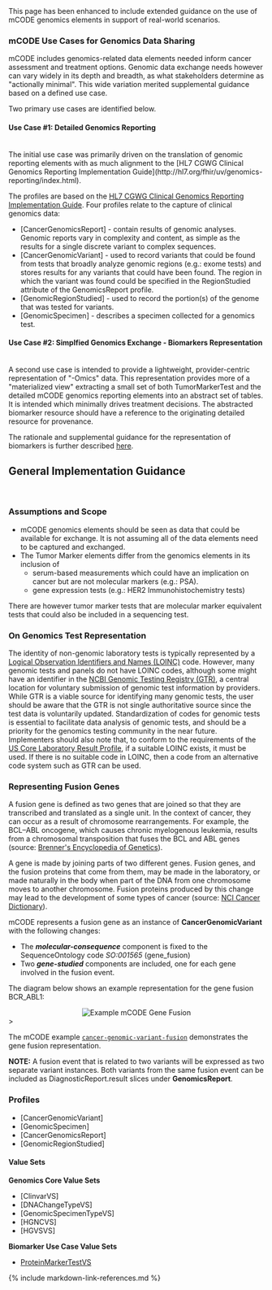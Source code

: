 <div markdown="1" class="note">
This page has been enhanced to include extended guidance on the use of mCODE genomics elements in support of real-world scenarios. 
</div>

### mCODE Use Cases for Genomics Data Sharing

mCODE includes genomics-related data elements needed inform cancer assessment and treatment options. Genomic data exchange needs however can vary widely in its depth and breadth, as what stakeholders determine as "actionally minimal". This wide variation merited supplemental guidance based on a defined use case. 

Two primary use cases are identified below.
<br />

#### Use Case #1: Detailed Genomics Reporting

<br />
The initial use case was primarily driven on the translation of genomic reporting elements with as much alignment to the [HL7 CGWG Clinical Genomics Reporting Implementation Guide](http://hl7.org/fhir/uv/genomics-reporting/index.html).

The profiles are based on the [HL7 CGWG Clinical Genomics Reporting Implementation Guide](http://hl7.org/fhir/uv/genomics-reporting/index.html). Four profiles relate to the capture of clinical genomics data:

* [CancerGenomicsReport] - contain results of genomic analyses. Genomic reports vary in complexity and content, as simple as the results for a single discrete variant to complex sequences.
* [CancerGenomicVariant] - used to record variants that could be found from tests that broadly analyze genomic regions (e.g.: exome tests) and stores results for any variants that could have been found. The region in which the variant was found could be specified in the RegionStudied attribute of the GenomicsReport profile.
* [GenomicRegionStudied] - used to record the portion(s) of the genome that was tested for variants.
* [GenomicSpecimen] - describes a specimen collected for a genomics test.

#### Use Case #2: Simplfied Genomics Exchange - Biomarkers Representation

<br />
A second use case is intended to provide a lightweight, provider-centric representation of "-Omics" data. This representation provides more of a "materialized view" extracting a small set of both TumorMarkerTest and the detailed mCODE genomics reporting elements into an abstract set of tables. It is intended which minimally drives treatment decisions. The abstracted biomarker resource should have a reference to the originating detailed resource for provenance.

The rationale and supplemental guidance for the representation of biomarkers is further described [here](genomics-biomarker.html).

## General Implementation Guidance

<br />

### Assumptions and Scope

* mCODE genomics elements should be seen as data that could be available for exchange. It is not assuming all of the data elements need to be captured and exchanged. 
* The Tumor Marker elements differ from the genomics elements in its inclusion of 
  * serum-based measurements which could have an implication on cancer but are not molecular markers (e.g.: PSA).
  * gene expression tests (e.g.: HER2 Immunohistochemistry tests)

There are however tumor marker tests that are molecular marker equivalent tests that could also be included in a sequencing test.
### On Genomics Test Representation

The identity of non-genomic laboratory tests is typically represented by a [Logical Observation Identifiers and Names (LOINC)](https://loinc.org/) code. However, many genomic tests and panels do not have LOINC codes, although some might have an identifier in the [NCBI Genomic Testing Registry (GTR)](https://www.ncbi.nlm.nih.gov/gtr/), a central location for voluntary submission of genomic test information by providers. While GTR is a viable source for identifying many genomic tests, the user should be aware that the GTR is not single authoritative source since the test data is voluntarily updated. Standardization of codes for genomic tests is essential to facilitate data analysis of genomic tests, and should be a priority for the genomics testing community in the near future. Implementers should also note that, to conform to the requirements of the [US Core Laboratory Result Profile](http://hl7.org/fhir/us/core/StructureDefinition-us-core-observation-lab.html), if a suitable LOINC exists, it must be used. If there is no suitable code in LOINC, then a code from an alternative code system such as GTR can be used.


### Representing Fusion Genes

A fusion gene is defined as two genes that are joined so that they are transcribed and translated as a single unit. In the context of cancer, they can occur as a result of chromosome rearrangements. For example, the BCL–ABL oncogene, which causes chronic myelogenous leukemia, results from a chromosomal transposition that fuses the BCL and ABL genes (source: [Brenner's Encyclopedia of Genetics](https://www.sciencedirect.com/referencework/9780080961569/brenners-encyclopedia-of-genetics)). 

A gene is made by joining parts of two different genes. Fusion genes, and the fusion proteins that come from them, may be made in the laboratory, or made naturally in the body when part of the DNA from one chromosome moves to another chromosome. Fusion proteins produced by this change may lead to the development of some types of cancer (source: [NCI Cancer Dictionary](https://www.cancer.gov/publications/dictionaries/cancer-terms/def/fusion-gene)).

mCODE represents a fusion gene as an instance of **CancerGenomicVariant** with the following changes:

* The _**molecular-consequence**_ component is fixed to the SequenceOntology code _SO:001565_ (gene_fusion)
* Two _**gene-studied**_ components are included, one for each gene involved in the fusion event.

The diagram below shows an example representation for the gene fusion BCR_ABL1:


<div style="text-align: center;">
<img src="mCODE-gene-fusion.svg" alt="Example mCODE Gene Fusion" />
</div>>

The mCODE example [`cancer-genomic-variant-fusion`](Observation-cancer-genomic-variant-fusion.html) demonstrates the gene fusion representation.

**NOTE:** A fusion event that is related to two variants will be expressed as two separate variant instances. Both variants from the same fusion event can be included as DiagnosticReport.result slices under **GenomicsReport**.

### Profiles

* [CancerGenomicVariant]
* [GenomicSpecimen]
* [CancerGenomicsReport]
* [GenomicRegionStudied]

#### Value Sets

**Genomics Core Value Sets**
* [ClinvarVS]
* [DNAChangeTypeVS]
* [GenomicSpecimenTypeVS]
* [HGNCVS]
* [HGVSVS]

**Biomarker Use Case Value Sets**
* [ProteinMarkerTestVS](ValueSet-biomarker-protein-marker-test-vs.html)


{% include markdown-link-references.md %}